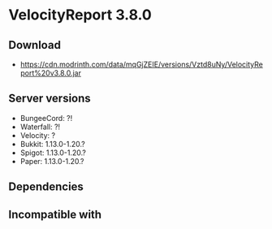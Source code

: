 # VelocityReport 3.8.0

## Download
- https://cdn.modrinth.com/data/mqGjZEIE/versions/Vztd8uNy/VelocityReport%20v3.8.0.jar

## Server versions
- BungeeCord: ?!
- Waterfall: ?!
- Velocity: ?
- Bukkit: 1.13.0-1.20.?
- Spigot: 1.13.0-1.20.?
- Paper: 1.13.0-1.20.?

## Dependencies

## Incompatible with